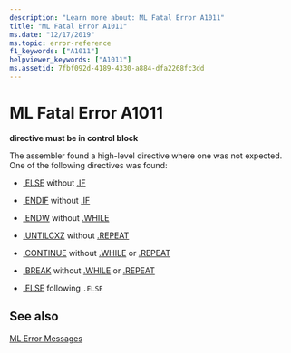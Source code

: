 ```yaml
---
description: "Learn more about: ML Fatal Error A1011"
title: "ML Fatal Error A1011"
ms.date: "12/17/2019"
ms.topic: error-reference
f1_keywords: ["A1011"]
helpviewer_keywords: ["A1011"]
ms.assetid: 7fbf092d-4189-4330-a884-dfa2268fc3dd
---
```

# ML Fatal Error A1011

**directive must be in control block**

The assembler found a high-level directive where one was not expected. One of the following directives was found:

- [.ELSE](dot-else.md) without [.IF](dot-if.md)

- [.ENDIF](dot-endif.md) without [.IF](dot-if.md)

- [.ENDW](dot-endw.md) without [.WHILE](dot-while.md)

- [.UNTILCXZ](dot-untilcxz.md) without [.REPEAT](dot-repeat.md)

- [.CONTINUE](dot-continue.md) without [.WHILE](dot-while.md) or [.REPEAT](dot-repeat.md)

- [.BREAK](dot-break.md) without [.WHILE](dot-while.md) or [.REPEAT](dot-repeat.md)

- [.ELSE](dot-else.md) following `.ELSE`

## See also

[ML Error Messages](ml-error-messages.md)
